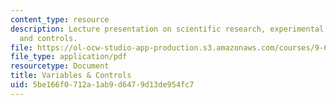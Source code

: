 ```yaml
---
content_type: resource
description: Lecture presentation on scientific research, experimental methods, variables,
  and controls.
file: https://ol-ocw-studio-app-production.s3.amazonaws.com/courses/9-63-laboratory-in-visual-cognition-fall-2009/5be166f0712a1ab9d6479d13de954fc7_MIT9_63F09_lec01.pdf
file_type: application/pdf
resourcetype: Document
title: Variables & Controls
uid: 5be166f0-712a-1ab9-d647-9d13de954fc7
---
```

